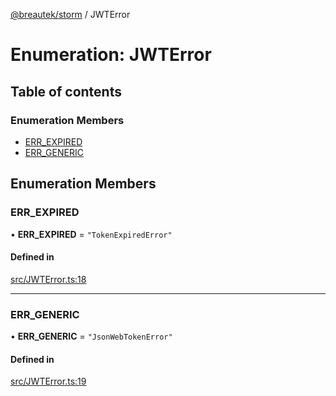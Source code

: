 [@breautek/storm](../README.md) / JWTError

# Enumeration: JWTError

## Table of contents

### Enumeration Members

- [ERR\_EXPIRED](JWTError.md#err_expired)
- [ERR\_GENERIC](JWTError.md#err_generic)

## Enumeration Members

### ERR\_EXPIRED

• **ERR\_EXPIRED** = ``"TokenExpiredError"``

#### Defined in

[src/JWTError.ts:18](https://github.com/breautek/storm/blob/3dcafe4/src/JWTError.ts#L18)

___

### ERR\_GENERIC

• **ERR\_GENERIC** = ``"JsonWebTokenError"``

#### Defined in

[src/JWTError.ts:19](https://github.com/breautek/storm/blob/3dcafe4/src/JWTError.ts#L19)
